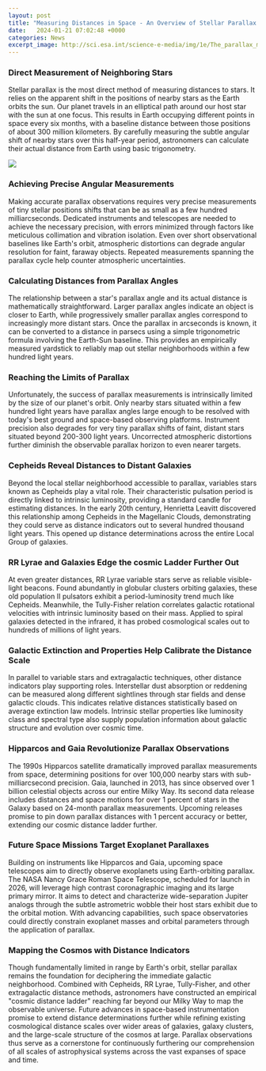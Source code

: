 ```yaml
---
layout: post
title: "Measuring Distances in Space - An Overview of Stellar Parallax and Other Techniques"
date:   2024-01-21 07:02:48 +0000
categories: News
excerpt_image: http://sci.esa.int/science-e-media/img/1e/The_parallax_method_of_measuring_stellar_distances.jpg
---
```

### Direct Measurement of Neighboring Stars
Stellar parallax is the most direct method of measuring distances to stars. It relies on the apparent shift in the positions of nearby stars as the Earth orbits the sun.  Our planet travels in an elliptical path around our host star with the sun at one focus. This results in Earth occupying different points in space every six months, with a baseline distance between those positions of about 300 million kilometers.  By carefully measuring the subtle angular shift of nearby stars over this half-year period, astronomers can calculate their actual distance from Earth using basic trigonometry.


![](http://sci.esa.int/science-e-media/img/1e/The_parallax_method_of_measuring_stellar_distances.jpg)
### Achieving Precise Angular Measurements 
Making accurate parallax observations requires very precise measurements of tiny stellar positions shifts that can be as small as a few hundred milliarcseconds. Dedicated instruments and telescopes are needed to achieve the necessary precision, with errors minimized through factors like meticulous collimation and vibration isolation. Even over short observational baselines like Earth's orbit, atmospheric distortions can degrade angular resolution for faint, faraway objects. Repeated measurements spanning the parallax cycle help counter atmospheric uncertainties.

### Calculating Distances from Parallax Angles
The relationship between a star's parallax angle and its actual distance is mathematically straightforward. Larger parallax angles indicate an object is closer to Earth, while progressively smaller parallax angles correspond to increasingly more distant stars. Once the parallax in arcseconds is known, it can be converted to a distance in parsecs using a simple trigonometric formula involving the Earth-Sun baseline. This provides an empirically measured yardstick to reliably map out stellar neighborhoods within a few hundred light years.

### Reaching the Limits of Parallax 
Unfortunately, the success of parallax measurements is intrinsically limited by the size of our planet's orbit. Only nearby stars situated within a few hundred light years have parallax angles large enough to be resolved with today's best ground and space-based observing platforms. Instrument precision also degrades for very tiny parallax shifts of faint, distant stars situated beyond 200-300 light years. Uncorrected atmospheric distortions further diminish the observable parallax horizon to even nearer targets.

### Cepheids Reveal Distances to Distant Galaxies
Beyond the local stellar neighborhood accessible to parallax, variables stars known as Cepheids play a vital role. Their characteristic pulsation period is directly linked to intrinsic luminosity, providing a standard candle for estimating distances. In the early 20th century, Henrietta Leavitt discovered this relationship among Cepheids in the Magellanic Clouds, demonstrating they could serve as distance indicators out to several hundred thousand light years. This opened up distance determinations across the entire Local Group of galaxies.

### RR Lyrae and Galaxies Edge the cosmic Ladder Further Out  
At even greater distances, RR Lyrae variable stars serve as reliable visible-light beacons. Found abundantly in globular clusters orbiting galaxies, these old population II pulsators exhibit a period-luminosity trend much like Cepheids. Meanwhile, the Tully-Fisher relation correlates galactic rotational velocities with intrinsic luminosity based on their mass. Applied to spiral galaxies detected in the infrared, it has probed cosmological scales out to hundreds of millions of light years.

### Galactic Extinction and Properties Help Calibrate the Distance Scale
In parallel to variable stars and extragalactic techniques, other distance indicators play supporting roles. Interstellar dust absorption or reddening can be measured along different sightlines through star fields and dense galactic clouds. This indicates relative distances statistically based on average extinction law models. Intrinsic stellar properties like luminosity class and spectral type also supply population information about galactic structure and evolution over cosmic time.

### Hipparcos and Gaia Revolutionize Parallax Observations
The 1990s Hipparcos satellite dramatically improved parallax measurements from space, determining positions for over 100,000 nearby stars with sub-milliarcsecond precision. Gaia, launched in 2013, has since observed over 1 billion celestial objects across our entire Milky Way. Its second data release includes distances and space motions for over 1 percent of stars in the Galaxy based on 24-month parallax measurements. Upcoming releases promise to pin down parallax distances with 1 percent accuracy or better, extending our cosmic distance ladder further.

### Future Space Missions Target Exoplanet Parallaxes  
Building on instruments like Hipparcos and Gaia, upcoming space telescopes aim to directly observe exoplanets using Earth-orbiting parallax. The NASA Nancy Grace Roman Space Telescope, scheduled for launch in 2026, will leverage high contrast coronagraphic imaging and its large primary mirror. It aims to detect and characterize wide-separation Jupiter analogs through the subtle astrometric wobble their host stars exhibit due to the orbital motion. With advancing capabilities, such space observatories could directly constrain exoplanet masses and orbital parameters through the application of parallax. 

### Mapping the Cosmos with Distance Indicators
Though fundamentally limited in range by Earth's orbit, stellar parallax remains the foundation for deciphering the immediate galactic neighborhood. Combined with Cepheids, RR Lyrae, Tully-Fisher, and other extragalactic distance methods, astronomers have constructed an empirical "cosmic distance ladder" reaching far beyond our Milky Way to map the observable universe. Future advances in space-based instrumentation promise to extend distance determinations further while refining existing cosmological distance scales over wider areas of galaxies, galaxy clusters, and the large-scale structure of the cosmos at large. Parallax observations thus serve as a cornerstone for continuously furthering our comprehension of all scales of astrophysical systems across the vast expanses of space and time.